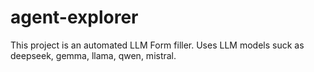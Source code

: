 # agent-explorer
This project is an automated LLM Form filler. Uses LLM models suck as deepseek, gemma, llama, qwen, mistral.
